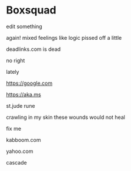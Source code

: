 # Boxsquad

edit something

again!
mixed feelings like logic
pissed off a little

deadlinks.com is dead

no right

lately

https://google.com

https://aka.ms

st.jude
rune

crawling in my skin
these wounds would not heal

fix me


kabboom.com

yahoo.com

cascade
